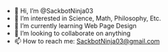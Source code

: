 - 👋 Hi, I’m @SackbotNinja03
- 👀 I’m interested in Science, Math, Philosophy, Etc.
- 🌱 I’m currently learning Web Page Design
- 💞️ I’m looking to collaborate on anything
- 📫 How to reach me: SackbotNinja03@gmail.com

<!---
SackbotNinja03/SackbotNinja03 is a ✨ special ✨ repository because its `README.md` (this file) appears on your GitHub profile.
You can click the Preview link to take a look at your changes.
--->
